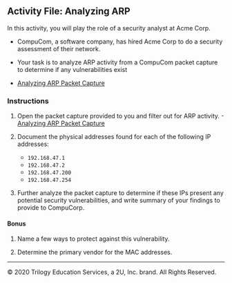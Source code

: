 ## Activity File: Analyzing ARP 

In this activity, you will play the role of a security analyst at Acme Corp.

- CompuCom, a software company, has hired Acme Corp to do a security assessment of their network.

- Your task is to analyze ARP activity from a CompuCom packet capture to determine if any vulnerabilities exist
- [Analyzing ARP Packet Capture](https://github.com/the-Coding-Boot-Camp-at-UT/UTA-VIRT-CYBER-PT-12-2021-U-LOL/blob/master/08-Networking-Fundamentals/3/Resources/arp_packets.pcap)

### Instructions

1. Open the packet capture provided to you and filter out for ARP activity.
    -[Analyzing ARP Packet Capture](https://github.com/the-Coding-Boot-Camp-at-UT/UTA-VIRT-CYBER-PT-12-2021-U-LOL/blob/master/08-Networking-Fundamentals/3/Resources/arp_packets.pcap)

2. Document the physical addresses found for each of the following IP addresses:
    - `192.168.47.1`
    - `192.168.47.2`
    - `192.168.47.200`
    - `192.168.47.254`

3. Further analyze the packet capture to determine if these IPs present any potential security vulnerabilities, and write summary of your findings to provide to CompuCorp. 

#### Bonus
1. Name a few ways to protect against this vulnerability. 

2. Determine the primary vendor for the MAC addresses. 

---
© 2020 Trilogy Education Services, a 2U, Inc. brand. All Rights Reserved.
